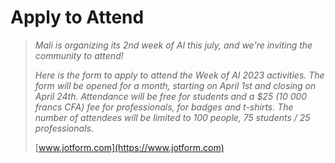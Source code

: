 # Apply to Attend

> *Mali is organizing its 2nd week of AI this july, and we're inviting the community to attend!*
>
> *Here is the form to apply to attend the Week of AI 2023 activities. The form will be opened for a month, starting on April 1st and closing on April 24th. Attendance will be free for students and a $25 (10 000 francs CFA) fee for professionals, for badges and t-shirts. The number of attendees will be limited to 100 people, 75 students / 25 professionals.*
>
> [www.jotform.com](https://www.jotform.com)
